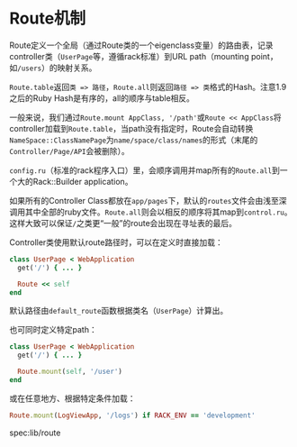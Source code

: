 # Route机制

Route定义一个全局（通过Route类的一个eigenclass变量）的路由表，记录controller类（`UserPage`等，遵循rack标准）到URL path（mounting point，如`/users`）的映射关系。

`Route.table`返回`类 => 路径`，`Route.all`则返回`路径 => 类`格式的Hash。注意1.9之后的Ruby Hash是有序的，all的顺序与table相反。

一般来说，我们通过`Route.mount AppClass, '/path'`或`Route << AppClass`将controller加载到`Route.table`，当path没有指定时，Route会自动转换`NameSpace::ClassNamePage`为`name/space/class/names`的形式（末尾的`Controller/Page/API`会被删除）。

`config.ru`（标准的rack程序入口）里，会顺序调用并map所有的`Route.all`到一个大的Rack::Builder application。

如果所有的Controller Class都放在`app/pages`下，默认的`routes`文件会由浅至深调用其中全部的ruby文件。`Route.all`则会以相反的顺序将其map到`control.ru`。这样大致可以保证`/`之类更“一般”的route会出现在寻址表的最后。

Controller类使用默认route路径时，可以在定义时直接加载：

~~~~~~~~~~~~~~~~~~~~ruby
class UserPage < WebApplication
  get('/') { ... }

  Route << self
end
~~~~~~~~~~~~~~~~~~~~~~~

默认路径由`default_route`函数根据类名（`UserPage`）计算出。

也可同时定义特定path：

~~~~~~~~~~~~~~ruby
class UserPage < WebApplication
  get('/') { ... }

  Route.mount(self, '/user')
end
~~~~~~~~~~~~~~~~~~~~~~~

或在任意地方、根据特定条件加载：

~~~~~~~~~~~~~~~~~~~ruby
Route.mount(LogViewApp, '/logs') if RACK_ENV == 'development'
~~~~~~~~~~~~~~~~~~~~~~~

spec:lib/route
